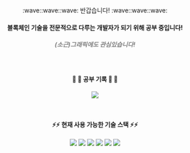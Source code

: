 <div align=center>
:wave::wave::wave: 반갑습니다! :wave::wave::wave:
<!-- <img src="https://capsule-render.vercel.app/api?type=rect&color=61DAFB&height=100&section=header&text=꾸미는%20중&fontSize=60" /> -->

#### 블록체인 기술을 전문적으로 다루는 개발자가 되기 위해 공부 중입니다!
##### <span style="color: #808080">(소근)그래픽에도 관심있습니다!</span>

&nbsp;

#### :arrow_down_small: :arrow_down_small: 공부 기록 :arrow_down_small: :arrow_down_small:<br/>
<a href="https://green-consonant-515.notion.site/9a88fdbad2394fb0b5a30df3221458f5?v=bc4ae03b7b554c1face6d482003c8f66">
<img src="https://img.shields.io/badge/Notion공부기록-000000?style=flat-square&logo=Notion&logoColor=white"/></a>

&nbsp;

####  :zap::zap:  현재 사용 가능한 기술 스택  :zap::zap:
  
<img src="https://img.shields.io/badge/javaScript-F7DF1E?style=flat-square&logo=JavaScript&logoColor=white"/>
<img src="https://img.shields.io/badge/CSS3-1572B6?style=flat-square&logo=CSS3&logoColor=white"/>
<img src="https://img.shields.io/badge/React-61DAFB?style=flat-square&logo=React&logoColor=white"/>
<img src="https://img.shields.io/badge/Three-000000?style=flat-square&logo=three.js&logoColor=white"/>
<img src="https://img.shields.io/badge/Solidity-000000?style=flat-square&logo=solidity&logoColor=white"/>
<img src="https://img.shields.io/badge/Redux-764ABC?style=flat-square&logo=Redux&logoColor=white"/>
</div>
